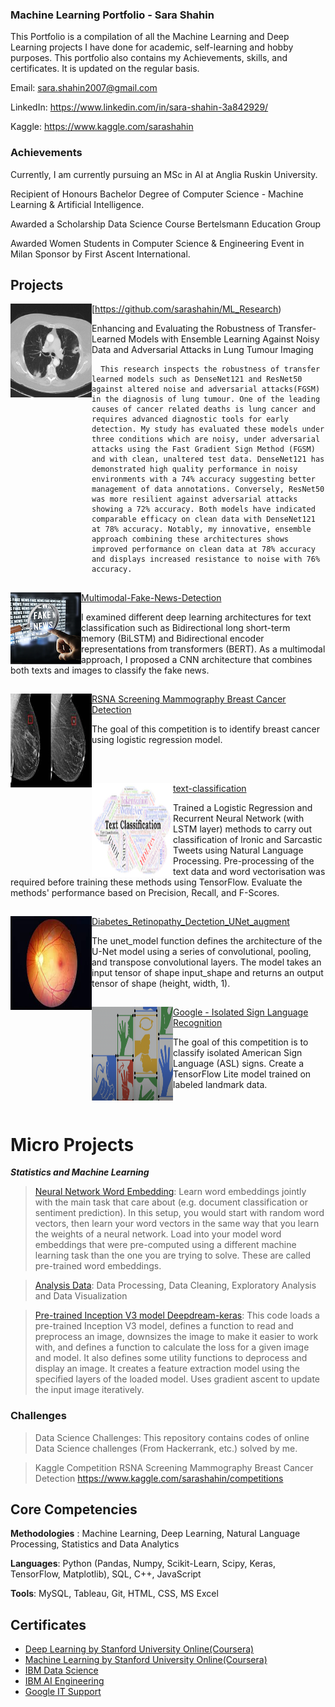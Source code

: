 ### Machine Learning Portfolio - Sara Shahin


This Portfolio is a compilation of all the Machine Learning and Deep Learning projects I have done for academic, self-learning and hobby purposes. This portfolio also contains my Achievements, skills, and certificates. It is updated on the regular basis.

   Email: sara.shahin2007@gmail.com
  
   LinkedIn: https://www.linkedin.com/in/sara-shahin-3a842929/
   
   Kaggle: https://www.kaggle.com/sarashahin
   
   
  ### Achievements
  Currently, I am currently pursuing an MSc in AI at Anglia Ruskin University.
  
  Recipient of Honours Bachelor Degree of Computer Science - Machine Learning & Artificial Intelligence.
  
  Awarded a Scholarship Data Science Course Bertelsmann Education Group

  Awarded Women Students in Computer Science & Engineering Event in Milan Sponsor by First Ascent International.
  
  ## Projects
  
   <img align="left" src="https://github.com/sarashahin/MyOfficialPortfolio/blob/main/images/lung.jpeg" alt="My Image" height='150' width = '130'>
   
   [https://github.com/sarashahin/ML_Research)
   
   Enhancing and Evaluating the Robustness of Transfer-Learned Models with Ensemble Learning Against Noisy Data and Adversarial Attacks in Lung Tumour Imaging

      This research inspects the robustness of transfer learned models such as DenseNet121 and ResNet50 against altered noise and adversarial attacks(FGSM) in the diagnosis of lung tumour. One of the leading causes of cancer related deaths is lung cancer and    requires advanced diagnostic tools for early detection. My study has evaluated these models under three conditions which are noisy, under adversarial attacks using the Fast Gradient Sign Method (FGSM) and with clean, unaltered test data. DenseNet121 has    demonstrated high quality performance in noisy environments with a 74% accuracy suggesting better management of data annotations. Conversely, ResNet50 was more resilient against adversarial attacks showing a 72% accuracy. Both models have indicated comparable efficacy on clean data with DenseNet121 at 78% accuracy. Notably, my innovative, ensemble approach combining these architectures shows improved performance on clean data at 78% accuracy and displays increased resistance to noise with 76% accuracy.
  
  
  
  ##  <img align="left" src="https://github.com/sarashahin/MyOfficialPortfolio/blob/main/images/Screenshot%202023-02-13%20at%2020.20.51.png" alt="My Image">
   
  [Multimodal-Fake-News-Detection](https://github.com/sarashahin/Multimodal-Fake-News-Detection)
  
  I examined different deep learning architectures for text classification such as Bidirectional long short-term memory (BiLSTM) and Bidirectional encoder   representations from transformers (BERT). As a multimodal approach, I proposed a CNN architecture that combines both texts and images to classify the       fake news.
  
   ## <img align="left" src="https://github.com/sarashahin/MyOfficialPortfolio/blob/main/images/download.jpeg" alt="My Image" height='150' width = '130'> 
    
 [RSNA Screening Mammography Breast Cancer Detection](https://www.kaggle.com/code/sarashahin/rsna-screening-mammography-breast-cancer-detection)
    
 The goal of this competition is to identify breast cancer using logistic regression model.
    
 <br>
  
   ## <img align="left" src="https://github.com/sarashahin/MyOfficialPortfolio/blob/main/images/1_rnko_Sy3iEQ-sUbzmU4A-A.png" alt="My Image" height='150'       width = '130'>

[text-classification](https://github.com/sarashahin/Textclassification/blob/main/text-classification.ipynb)
  
  
Trained a Logistic Regression and Recurrent Neural Network (with LSTM layer) methods to carry out classification of Ironic and Sarcastic Tweets using      Natural Language Processing. Pre-processing of the text data and word vectorisation was required before training these methods using TensorFlow.            Evaluate the methods' performance based on Precision, Recall, and F-Scores.


  ## <img align="left" src="https://github.com/sarashahin/MyOfficialPortfolio/blob/main/images/images.jpeg" alt="My Image" height='150' width = '130'>

[Diabetes_Retinopathy_Dectetion_UNet_augment](https://github.com/sarashahin/DiabetesRetinopathyDectetion_UNet_augment./blob/main/DiabetesRetinopathyDectetion_UNet_augment.ipynb)

The unet_model function defines the architecture of the U-Net model using a series of convolutional, pooling, and transpose convolutional layers. The model takes an input tensor of shape input_shape and returns an output tensor of shape (height, width, 1).

   
   
   ## <img align="left" src="https://github.com/sarashahin/MyOfficialPortfolio/blob/main/images/Screenshot%202023-03-27%20at%2021.20.46.png" alt="My Image"    height='150' width = '130'>
   
[Google - Isolated Sign Language Recognition](https://www.kaggle.com/code/sarashahin/google-americansignlanguagefingerspellingrec?scriptVersionId=140507150)


The goal of this competition is to classify isolated American Sign Language (ASL) signs. Create a TensorFlow Lite model trained on labeled landmark data.



<br>


# Micro Projects

   ***Statistics and Machine Learning***

   > [Neural Network Word Embedding](https://github.com/sarashahin/word_Embedding/blob/main/word-embedding.ipynb):
Learn word embeddings jointly with the main task that care about (e.g. document classification or sentiment prediction). In this setup, you would start with random word vectors, then learn your word vectors in the same way that you learn the weights of a neural network. Load into your model word embeddings that were pre-computed using a different machine learning task than the one you are trying to solve. These are called pre-trained word embeddings.

> [Analysis Data](https://github.com/sarashahin/Dealing-with-data/blob/master/Dealingwithdata.ipynb):
Data Processing, Data Cleaning, Exploratory Analysis and Data Visualization

> [Pre-trained Inception V3 model Deepdream-keras](https://github.com/sarashahin/deepDream_keras/blob/main/deepdream-keras.ipynb):
This code loads a pre-trained Inception V3 model, defines a function to read and preprocess an image, downsizes the image to make it easier to work with, and defines a function to calculate the loss for a given image and model. It also defines some utility functions to deprocess and display an image. It creates a feature extraction model using the specified layers of the loaded model. Uses gradient ascent to update the input image iteratively.

### Challenges
> Data Science Challenges: This repository contains codes of online Data Science challenges (From Hackerrank, etc.) solved by me.

> Kaggle Competition RSNA Screening Mammography Breast Cancer Detection https://www.kaggle.com/sarashahin/competitions

## Core Competencies

**Methodologies** : Machine Learning, Deep Learning, Natural Language Processing, Statistics and Data Analytics

**Languages**: Python (Pandas, Numpy, Scikit-Learn, Scipy, Keras, TensorFlow, Matplotlib), SQL, C++, JavaScript

**Tools**: MySQL, Tableau, Git, HTML, CSS, MS Excel

## Certificates
 * [Deep Learning by Stanford University Online(Coursera)](https://coursera.org/share/57c4f47585f24a15b0f7c7f9675352f3)
 * [Machine Learning by Stanford University Online(Coursera)](https://coursera.org/share/8de9508deb43955e79ab4cbe4e96d138)
 * [IBM Data Science](https://coursera.org/share/81c4e2ae2b5576dc5f08a55357fcbda0)
 * [IBM AI Engineering](https://coursera.org/share/ada7c46619bfec173e3d3e2490063320)
 * [Google IT Support](https://coursera.org/share/70636438ee231b5da6a3d9eb51ffcb5d)
